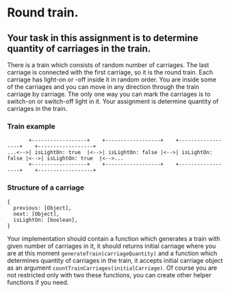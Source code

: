 # Round train.
## Your task in this assignment is to determine quantity of carriages in the train.

There is a train which consists of random number of carriages. The last carriage is connected with the first carriage, so it is the round train. Each carriage has light-on or -off inside it in random order. You are inside some of the carriages and you can move in any direction through the train carriage by carriage. The only one way you can mark the carriages is to switch-on or switch-off light in it. Your assignment is determine quantity of carriages in the train.

### Train example
```
       +------------------+    +------------------+    +------------------+    +------------------+
...<-->| isLightOn: true  |<-->| isLightOn: false |<-->| isLightOn: false |<-->| isLightOn: true  |<-->...
       +------------------+    +------------------+    +------------------+    +------------------+
```
###

### Structure of a carriage
```
{
  previous: [Object],
  next: [Object],
  isLightOn: [boolean],
}
```

Your implementation should contain a function which generates a train with given number of carriages in it, it should returns initial carriage where you are at this moment ```generateTrain(carriageQuantity)``` and a function which determines quantity of carriages in the train, it accepts initial carriage object as an argument ```countTrainCarriages(initialCarriage)```.
Of course you are not restricted only with two these functions, you can create other helper functions if you need.